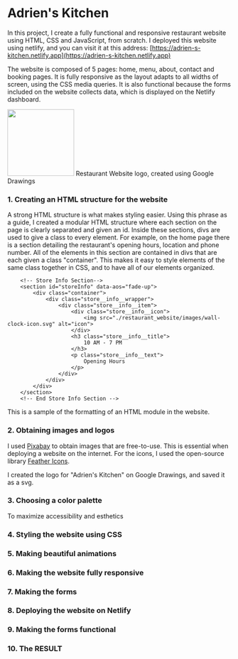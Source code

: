 # Adrien's Kitchen

In this project, I create a fully functional and responsive restaurant website using HTML, CSS and JavaScript, from scratch. I deployed this website using netlify, and you can visit it at this address: [https://adrien-s-kitchen.netlify.app](https://adrien-s-kitchen.netlify.app)

The website is composed of 5 pages: home, menu, about, contact and booking pages. It is fully responsive as the layout adapts to all widths of screen, using the CSS media queries. It is also functional because the forms included on the website collects data, which is displayed on the Netlify dashboard. 


<img src="https://github.com/NOBODIDI/Restaurant-website/blob/main/restaurant_website/images/logo.png" height="150">
Restaurant Website logo, created using Google Drawings

### 1. Creating an HTML structure for the website

A strong HTML structure is what makes styling easier. Using this phrase as a guide, I created a modular HTML structure where each section on the page is clearly separated and given an id. Inside these sections, divs are used to give a class to every element. 
For example, on the home page there is a section detailing the restaurant's opening hours, location and phone number. All of the elements in this section are contained in divs that are each given a class "container". This makes it easy to style elements of the same class together in CSS, and to have all of our elements organized. 

```
    <!-- Store Info Section-->
    <section id="storeInfo" data-aos="fade-up">
        <div class="container">
            <div class="store__info__wrapper">
                <div class="store__info__item">
                    <div class="store__info__icon">
                        <img src="./restaurant_website/images/wall-clock-icon.svg" alt="icon">
                    </div>
                    <h3 class="store__info__title">
                        10 AM - 7 PM 
                    </h3>
                    <p class="store__info__text">
                        Opening Hours
                    </p>
                </div>
            </div>
        </div>
    </section>
    <!-- End Store Info Section -->
```
This is a sample of the formatting of an HTML module in the website.

### 2. Obtaining images and logos

I used [Pixabay](https://pixabay.com/) to obtain images that are free-to-use. This is essential when deploying a website on the internet. 
For the icons, I used the open-source library [Feather Icons](https://feathericons.com/). 

I created the logo for "Adrien's Kitchen" on Google Drawings, and saved it as a svg. 

### 3. Choosing a color palette



To maximize accessibility and esthetics
### 4. Styling the website using CSS
### 5. Making beautiful animations
### 6. Making the website fully responsive
### 7. Making the forms
### 8. Deploying the website on Netlify
### 9. Making the forms functional
### 10. The RESULT

